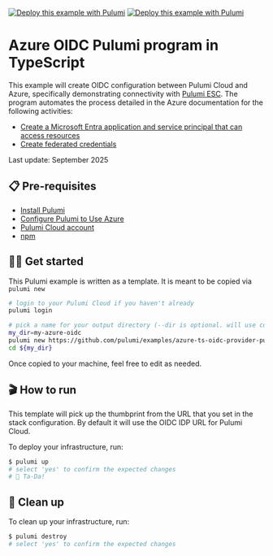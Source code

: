 [![Deploy this example with Pulumi](https://www.pulumi.com/images/deploy-with-pulumi/dark.svg)](https://app.pulumi.com/new?template=https://github.com/pulumi/examples/blob/master/azure-ts-oidc-provider-pulumi-cloud/README.md#gh-light-mode-only)
[![Deploy this example with Pulumi](https://get.pulumi.com/new/button-light.svg)](https://app.pulumi.com/new?template=https://github.com/pulumi/examples/blob/master/azure-ts-oidc-provider-pulumi-cloud/README.md#gh-dark-mode-only)

# Azure OIDC Pulumi program in TypeScript

This example will create OIDC configuration between Pulumi Cloud and Azure, specifically demonstrating connectivity with [Pulumi ESC](https://www.pulumi.com/docs/pulumi-cloud/esc/). The program automates the process detailed in the Azure documentation for the following activities:

- [Create a Microsoft Entra application and service principal that can access resources](https://learn.microsoft.com/en-us/azure/active-directory/develop/howto-create-service-principal-portal)
- [Create federated credentials](https://azure.github.io/azure-workload-identity/docs/topics/federated-identity-credential.html#federated-identity-credential-for-an-azure-ad-application-1)

Last update: September 2025

## 📋 Pre-requisites

- [Install Pulumi](https://www.pulumi.com/docs/get-started/install/)
- [Configure Pulumi to Use Azure](https://www.pulumi.com/docs/clouds/azure/get-started/begin/)
- [Pulumi Cloud account](https://app.pulumi.com/signup)
- [npm](https://www.npmjs.com/get-npm)

## 👩‍🏫 Get started

This Pulumi example is written as a template. It is meant to be copied via `pulumi new`

```bash
# login to your Pulumi Cloud if you haven't already
pulumi login

# pick a name for your output directory (--dir is optional. will use current directory if omitted)
my_dir=my-azure-oidc
pulumi new https://github.com/pulumi/examples/azure-ts-oidc-provider-pulumi-cloud --dir ${my_dir}
cd ${my_dir}
```

Once copied to your machine, feel free to edit as needed.

## 🎬 How to run

This template will pick up the thumbprint from the URL that you set in the stack configuration. By default it will use the OIDC IDP URL for Pulumi Cloud.

To deploy your infrastructure, run:

```bash
$ pulumi up
# select 'yes' to confirm the expected changes
# 🎉 Ta-Da!
```

## 🧹 Clean up

To clean up your infrastructure, run:

```bash
$ pulumi destroy
# select 'yes' to confirm the expected changes
```
